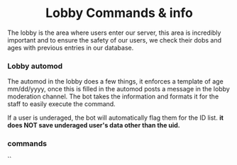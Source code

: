 <h1 align="center">Lobby Commands & info </h1>
The lobby is the area where users enter our server, this area is incredibly important and to ensure the
safety of our users, we check their dobs and ages with previous entries in our database. 

### Lobby automod

The automod in the lobby does a few things, it enforces a template of age mm/dd/yyyy, once this is filled in the automod
posts a message in the lobby moderation channel. The bot takes the information and formats it for the staff to easily 
execute the command.

If a user is underaged, the bot will automatically flag them for the ID list. **it does NOT save underaged user's data other than the uid.**

### commands

``